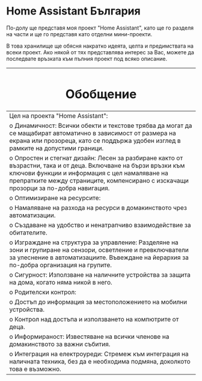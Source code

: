 <h1>
Home Assistant България
</h1>

По-долу ще представя моя проект "Home Assistant", като ще го разделя на части и ще го представя като отделни мини-проекти.

В това хранилище ще обясня накратко идеята, целта и предимствата на всеки проект. Ако някой от тях представлява интерес за Вас, можете да последвате връзката към пълния проект под всяко описание.


|<h1>Обобщение</h1>
|--------------
|Цел на проекта "Home Assistant":
| o	Динамичност: Всички обекти и текстове трябва да могат да се мащабират автоматично в зависимост от размера на екрана или прозореца, като се поддържа удобен изглед в рамките на допустими граници.
|  o	Опростен и стегнат дизайн: Лесен за разбиране както от възрастни, така и от деца. Включване на бързи връзки към ключови функции и       информация с цел намаляване на препратките между страниците, компенсирано с изскачащи прозорци за по-добра навигация.
|  o	Оптимизиране на ресурсите:
|    o	Намаляване на разхода на ресурси в домакинството чрез автоматизации.
|    o	Създаване на удобство и ненатрапчиво взаимодействие за обитателите.
|  o	Изграждане на структура за управление: Разделяне на зони и групиране на сензори, осветление и превключватели за улеснение в автоматизациите. Въвеждане на йерархия за по-добра организация на групите.
|  o	Сигурност: Използване на наличните устройства за защита на дома, когато няма никой в него.
|  o	Родителски контрол:
|    o	Достъп до информация за местоположението на мобилни устройства.
|    o	Контрол над достъпа и използването на компютрите от деца.
|  o	Информираност: Известяване на всички членове на домакинството за важни събития.
|  o	Интеграция на електроуреди: Стремеж към интеграция на наличната техника, без да е необходима подмяна, доколкото това е възможно.
